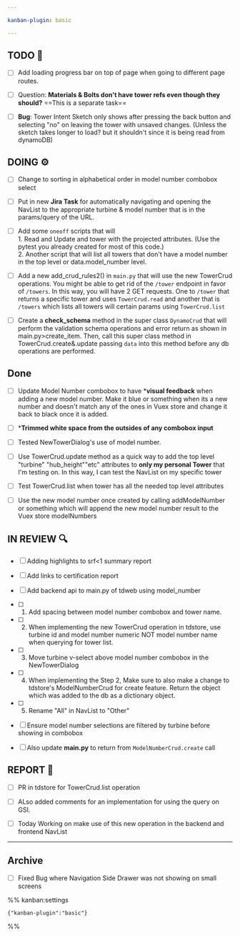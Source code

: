 ```yaml
---

kanban-plugin: basic

---
```


## TODO 💭

- [ ] Add loading progress bar on top of page when going to different page routes.
- [ ] Question: **Materials & Bolts don't have tower refs even though they should?** ==This is a separate task==
- [ ] **Bug**: Tower Intent Sketch only shows after pressing the back button and selecting "no" on leaving the tower with unsaved changes. (Unless the sketch takes longer to load? but it shouldn't since it is being read from dynamoDB)


## DOING ⚙️

- [ ] Change to sorting in alphabetical order in model number combobox select
- [ ] Put in new **Jira Task** for automatically navigating and opening the NavList to the appropriate turbine & model number that is in the params/query of the URL.
- [ ] Add some `oneoff` scripts that will<br>1. Read and Update and tower with the projected attributes. (Use the pytest you already created for most of this code.) <br> 2. Another script that will list all towers that don't have a model number in the top level or data.model_number level.
- [ ] Add a new add_crud_rules2() in `main.py` that will use the new TowerCrud operations. You might be able to get rid of the `/tower` endpoint in favor of `/towers`. In this way, you will have 2 GET requests. One to `/tower` that returns a specific tower and uses `TowerCrud.read` and another that is `/towers` which lists all towers will certain params using `TowerCrud.list`
- [ ] Create a **check_schema** method in the super class `DynamoCrud` that will perform the validation schema operations and error return as shown in main.py>create_item. Then, call this super class method in TowerCrud.create&.update passing `data` into this method before any db operations are performed.


## Done

- [ ] Update Model Number combobox to have ***visual feedback** when adding a new model number. Make it blue or something when its a new number and doesn't match any of the ones in Vuex store and change it back to black once it is added.
- [ ] ***Trimmed white space from the outsides of any combobox input**
- [ ] Tested NewTowerDialog's use of model number.
- [ ] Use TowerCrud.update method as a quick way to add the top level "turbine" "hub_height""etc" attributes to **only my personal Tower** that I'm testing on. In this way, I can test the NavList on my specific tower
- [ ] Test TowerCrud.list when tower has all the needed top level attributes
- [ ] Use the new model number once created by calling addModelNumber or something which will append the new model number result to the Vuex store modelNumbers


## IN REVIEW 🔍

- [ ] Adding highlights to srf<1 summary report
- [ ] Add links to certification report
- [ ] Add backend api to main.py of tdweb using model_number
- [ ] 1. Add spacing between model number combobox and tower name.
- [ ] 2. When implementing the new TowerCrud operation in tdstore, use turbine id and model number numeric NOT model number name when querying for tower list.
- [ ] 3. Move turbine v-select above model number combobox in the NewTowerDialog
- [ ] 4. When implementing the Step 2, Make sure to also make a change to tdstore's ModelNumberCrud for create feature. Return the object which was added to the db as a dictionary object.
- [ ] 5. Rename "All" in NavList to "Other"
- [ ] Ensure model number selections are filtered by turbine before showing in combobox
- [ ] Also update **main.py** to return from `ModelNumberCrud.create` call


## REPORT 📎

- [ ] PR in tdstore for TowerCrud.list operation
- [ ] ALso added comments for an implementation for using the query on GSI.
- [ ] Today Working on make use of this new operation in the backend and frontend NavList


***

## Archive

- [ ] Fixed Bug where Navigation Side Drawer was not showing on small screens

%% kanban:settings
```
{"kanban-plugin":"basic"}
```
%%